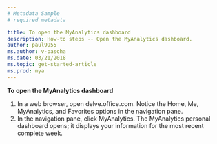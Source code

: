 ```yaml
---
# Metadata Sample
# required metadata

title: To open the MyAnalytics dashboard
description: How-to steps -- Open the MyAnalytics dashboard. 
author: paul9955
ms.author: v-pascha
ms.date: 03/21/2018
ms.topic: get-started-article
ms.prod: mya
---
```


**To open the MyAnalytics dashboard**

 1. In a web browser, open delve.office.com. Notice the Home, Me, MyAnalytics, and Favorites options in the navigation pane.
 2. In the navigation pane, click MyAnalytics. The MyAnalytics personal dashboard opens; it displays your information for the most recent complete week. 